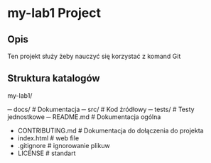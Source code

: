# my-lab1 Project

## Opis
Ten projekt służy żeby nauczyć się korzystać z komand Git

## Struktura katalogów
my-lab1/

─ docs/ # Dokumentacja
─ src/ # Kod źródłowy
─ tests/ # Testy jednostkowe
─ README.md # Dokumentacja ogólna
- CONTRIBUTING.md # Dokumentacja do dołączenia do projekta
- index.html # web file
- .gitignore # ignorowanie plikuw
- LICENSE # standart